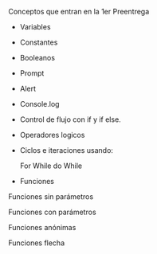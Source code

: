 Conceptos que entran en la 1er Preentrega

- Variables

- Constantes

- Booleanos

- Prompt

- Alert

- Console.log

- Control de flujo con if y if else.

- Operadores logicos

- Ciclos e iteraciones usando:

    For
    While
    do While


- Funciones

Funciones sin parámetros

Funciones con parámetros

Funciones anónimas

Funciones flecha
